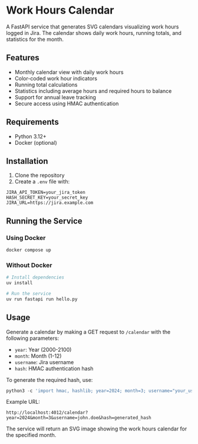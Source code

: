 # Work Hours Calendar

A FastAPI service that generates SVG calendars visualizing work hours logged in Jira. The calendar shows daily work hours, running totals, and statistics for the month.

## Features

- Monthly calendar view with daily work hours
- Color-coded work hour indicators
- Running total calculations
- Statistics including average hours and required hours to balance
- Support for annual leave tracking
- Secure access using HMAC authentication

## Requirements

- Python 3.12+
- Docker (optional)

## Installation

1. Clone the repository
2. Create a `.env` file with:
```
JIRA_API_TOKEN=your_jira_token
HASH_SECRET_KEY=your_secret_key
JIRA_URL=https://jira.example.com
```

## Running the Service

### Using Docker

```bash
docker compose up
```

### Without Docker

```bash
# Install dependencies
uv install

# Run the service
uv run fastapi run hello.py
```

## Usage

Generate a calendar by making a GET request to `/calendar` with the following parameters:
- `year`: Year (2000-2100)
- `month`: Month (1-12)
- `username`: Jira username
- `hash`: HMAC authentication hash

To generate the required hash, use:
```python
python3 -c 'import hmac, hashlib; year=2024; month=3; username="your_username"; secret="your_secret_key"; print(hmac.new(secret.encode("utf-8"), f"{year}-{month}-{username}".encode("utf-8"), hashlib.sha256).hexdigest())'
```

Example URL:
```
http://localhost:4012/calendar?year=2024&month=3&username=john.doe&hash=generated_hash
```

The service will return an SVG image showing the work hours calendar for the specified month.